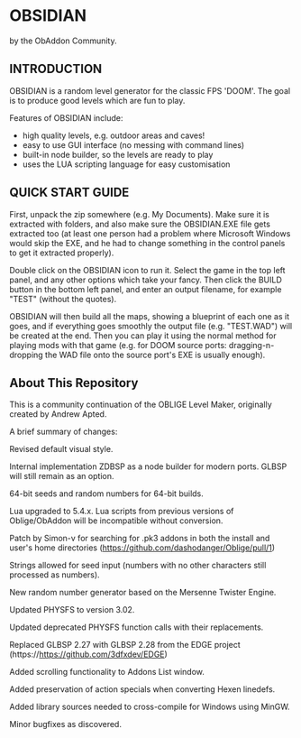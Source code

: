 
# OBSIDIAN
by the ObAddon Community.


## INTRODUCTION

OBSIDIAN is a random level generator for the classic FPS 'DOOM'.
The goal is to produce good levels which are fun to play.

Features of OBSIDIAN include:

* high quality levels, e.g. outdoor areas and caves!
* easy to use GUI interface (no messing with command lines)
* built-in node builder, so the levels are ready to play
* uses the LUA scripting language for easy customisation

## QUICK START GUIDE

First, unpack the zip somewhere (e.g. My Documents).  Make sure it is extracted with folders, and also make sure the OBSIDIAN.EXE file gets extracted too (at least one person had a problem where Microsoft Windows would skip the EXE, and he had to change something in the control panels to get it extracted properly).

Double click on the OBSIDIAN icon to run it.  Select the game in the top left panel, and any other options which take your fancy. Then click the BUILD button in the bottom left panel, and enter an output filename, for example "TEST" (without the quotes).

OBSIDIAN will then build all the maps, showing a blueprint of each one as it goes, and if everything goes smoothly the output file (e.g. "TEST.WAD") will be created at the end.  Then you can play it using the normal method for playing mods with that game (e.g. for DOOM source ports: dragging-n-dropping the WAD file onto the source port's EXE is usually enough).

## About This Repository

This is a community continuation of the OBLIGE Level Maker, originally created by Andrew Apted.

A brief summary of changes:

Revised default visual style.

Internal implementation ZDBSP as a node builder for modern ports. GLBSP will still remain as an option.

64-bit seeds and random numbers for 64-bit builds.

Lua upgraded to 5.4.x. Lua scripts from previous versions of Oblige/ObAddon will be incompatible without conversion.

Patch by Simon-v for searching for .pk3 addons in both the install and user's home directories (https://github.com/dashodanger/Oblige/pull/1)

Strings allowed for seed input (numbers with no other characters still processed as numbers).

New random number generator based on the Mersenne Twister Engine.

Updated PHYSFS to version 3.02.

Updated deprecated PHYSFS function calls with their replacements.

Replaced GLBSP 2.27 with GLBSP 2.28 from the EDGE project (https://https://github.com/3dfxdev/EDGE)

Added scrolling functionality to Addons List window.

Added preservation of action specials when converting Hexen linedefs.

Added library sources needed to cross-compile for Windows using MinGW.

Minor bugfixes as discovered.
